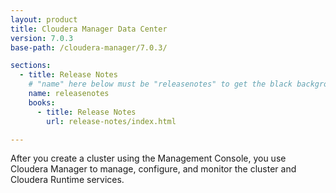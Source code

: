 ```yaml
---
layout: product
title: Cloudera Manager Data Center
version: 7.0.3
base-path: /cloudera-manager/7.0.3/

sections:
  - title: Release Notes
    # "name" here below must be "releasenotes" to get the black background
    name: releasenotes
    books:
      - title: Release Notes
        url: release-notes/index.html

---
```

After you create a cluster using the Management Console, you use
Cloudera Manager to manage, configure, and monitor the cluster and
Cloudera Runtime services.
